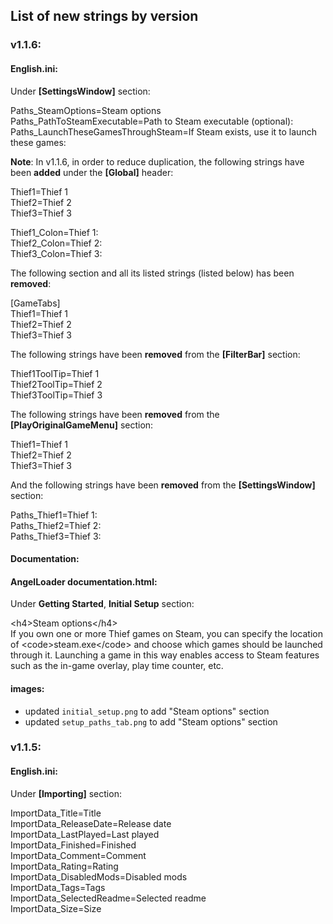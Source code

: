 ## List of new strings by version

### v1.1.6:

#### English.ini:

Under **\[SettingsWindow\]** section:

Paths_SteamOptions=Steam options  
Paths_PathToSteamExecutable=Path to Steam executable (optional):  
Paths_LaunchTheseGamesThroughSteam=If Steam exists, use it to launch these games:

**Note**: In v1.1.6, in order to reduce duplication, the following strings have been **added** under the **\[Global\]** header:

Thief1=Thief 1  
Thief2=Thief 2  
Thief3=Thief 3  

Thief1_Colon=Thief 1:  
Thief2_Colon=Thief 2:  
Thief3_Colon=Thief 3:  

The following section and all its listed strings (listed below) has been **removed**:

\[GameTabs\]  
Thief1=Thief 1  
Thief2=Thief 2  
Thief3=Thief 3  

The following strings have been **removed** from the **\[FilterBar\]** section:

Thief1ToolTip=Thief 1  
Thief2ToolTip=Thief 2  
Thief3ToolTip=Thief 3  

The following strings have been **removed** from the **\[PlayOriginalGameMenu\]** section:

Thief1=Thief 1  
Thief2=Thief 2  
Thief3=Thief 3  

And the following strings have been **removed** from the **\[SettingsWindow\]** section:

Paths_Thief1=Thief 1:  
Paths_Thief2=Thief 2:  
Paths_Thief3=Thief 3:  

#### Documentation:

#### AngelLoader documentation.html:

Under **Getting Started**, **Initial Setup** section:

\<h4\>Steam options\</h4\>  
If you own one or more Thief games on Steam, you can specify the location of \<code\>steam.exe\</code\> and choose which games should be launched through it. Launching a game in this way enables access to Steam features such as the in-game overlay, play time counter, etc.

#### images:

- updated `initial_setup.png` to add "Steam options" section
- updated `setup_paths_tab.png` to add "Steam options" section

### v1.1.5:

#### English.ini:

Under **\[Importing\]** section:

ImportData_Title=Title  
ImportData_ReleaseDate=Release date  
ImportData_LastPlayed=Last played  
ImportData_Finished=Finished  
ImportData_Comment=Comment  
ImportData_Rating=Rating  
ImportData_DisabledMods=Disabled mods  
ImportData_Tags=Tags  
ImportData_SelectedReadme=Selected readme  
ImportData_Size=Size  
